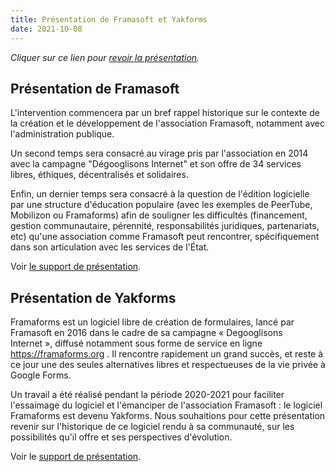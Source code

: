 ```yaml
---
title: Présentation de Framasoft et Yakforms
date: 2021-10-08
---
```


*Cliquer sur ce lien pour [revoir la présentation](https://bbb-dinum-scalelite.visio.education.fr/playback/presentation/2.3/22298bc9d93b53540248207bc3f9e31260f3b4f1-1633683557557).*

## Présentation de Framasoft

L'intervention commencera par un bref rappel historique sur le contexte de la création et le développement de l'association Framasoft, notamment avec l'administration publique.

Un second temps sera consacré au virage pris par l'association en 2014 avec la campagne "Dégooglisons Internet" et son offre de 34 services libres, éthiques, décentralisés et solidaires.

Enfin, un dernier temps sera consacré à la question de l'édition logicielle par une structure d'éducation populaire (avec les exemples de PeerTube, Mobilizon ou Framaforms) afin de souligner les difficultés (financement, gestion communautaire, pérennité, responsabilités juridiques, partenariats, etc) qu'une association comme Framasoft peut rencontrer, spécifiquement dans son articulation avec les services de l'État.

Voir [le support de présentation](https://asso.framasoft.org/nextcloud/s/qwoKPgRxko894yj).

## Présentation de Yakforms

Framaforms est un logiciel libre de création de formulaires, lancé par Framasoft en 2016 dans le cadre de sa campagne « Degooglisons Internet », diffusé notamment sous forme de service en ligne https://framaforms.org . Il rencontre rapidement un grand succès, et reste à ce jour une des seules alternatives libres et respectueuses de la vie privée à Google Forms.

Un travail a été réalisé pendant la période 2020-2021 pour faciliter l'essaimage du logiciel et l'émanciper de l'association Framasoft : le logiciel Framaforms est devenu Yakforms. Nous souhaitions pour cette présentation revenir sur l'historique de ce logiciel rendu à sa communauté, sur les possibilités qu'il offre et ses perspectives d'évolution.

Voir le [support de présentation](https://asso.framasoft.org/nextcloud/s/H27X35Aeycc5AoG).
